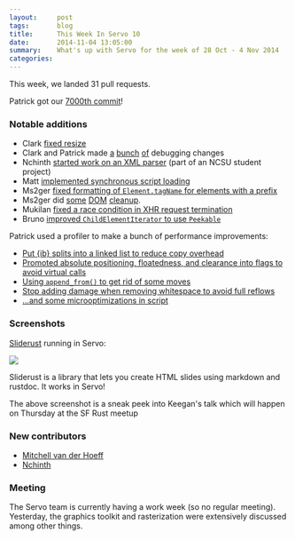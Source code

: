 ```yaml
---
layout:     post
tags:       blog
title:      This Week In Servo 10
date:       2014-11-04 13:05:00
summary:    What's up with Servo for the week of 28 Oct - 4 Nov 2014
categories: 
---
```


This week, we landed 31 pull requests.

Patrick got our [7000th commit](https://github.com/servo/servo/commit/a208463b62bd880f87d1650b8f8fc0866a56f609)!

### Notable additions
 - Clark [fixed resize](https://github.com/servo/servo/pull/3826)
 - Clark and Patrick made [a](https://github.com/servo/servo/pull/3833) [bunch](https://github.com/servo/servo/pull/3827) [of](https://github.com/servo/servo/pull/3828) debugging changes
 - Nchinth [started work on an XML parser](https://github.com/servo/servo/pull/3718) (part of an NCSU student project)
 - Matt [implemented synchronous script loading](https://github.com/servo/servo/pull/3721)
 - Ms2ger [fixed formatting of `Element.tagName` for elements with a prefix](https://github.com/servo/servo/pull/3856)
 - Ms2ger did [some](https://github.com/servo/servo/pull/3871) [DOM](https://github.com/servo/servo/pull/3853) [cleanup](https://github.com/servo/servo/pull/3863).
 - Mukilan [fixed a race condition in XHR request termination](https://github.com/servo/servo/pull/3732)
 - Bruno [improved `ChildElementIterator` to use `Peekable`](https://github.com/servo/servo/pull/3864)

Patrick used a profiler to make a bunch of performance improvements:

 - [Put {ib} splits into a linked list to reduce copy overhead](https://github.com/servo/servo/pull/3840)
 - [Promoted absolute positioning, floatedness, and clearance into flags to avoid virtual calls](https://github.com/servo/servo/pull/3843)
 - [Using `append_from()` to get rid of some moves](https://github.com/servo/servo/pull/3839)
 - [Stop adding damage when removing whitespace to avoid full reflows](https://github.com/servo/servo/pull/3841)
 - [...and some microoptimizations in script](https://github.com/servo/servo/pull/3835)

### Screenshots

[Sliderust](https://github.com/kmcallister/sliderust) running in Servo:

![](http://i.imgur.com/9LnHs27.png)

Sliderust is a library that lets you create HTML slides using markdown and rustdoc. It works in Servo!

The above screenshot is a sneak peek into Keegan's talk which will happen on Thursday at the SF Rust meetup

### New contributors

 - [Mitchell van der Hoeff](https://github.com/mvanderh)
 - [Nchinth](https://github.com/nchinth)


### Meeting

The Servo team is currently having a work week (so no regular meeting). Yesterday, the graphics toolkit and rasterization were extensively discussed among other things.
